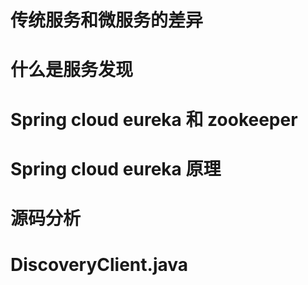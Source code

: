 

# 传统服务和微服务的差异
# 什么是服务发现
# Spring cloud eureka 和 zookeeper
# Spring cloud eureka 原理
# 源码分析
# DiscoveryClient.java
# 
